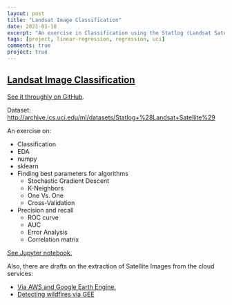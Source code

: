 ```yaml
---
layout: post
title: "Landsat Image Classification"
date: 2021-01-18
excerpt: "An exercise in Classification using the Statlog (Landsat Satellite) dataset."
tags: [project, linear-regression, regression, uci]
comments: true
project: true
---
```


## [Landsat Image Classification](https://github.com/pedroafleite/landsat)


[See it throughly on GitHub](https://github.com/pedroafleite/landsat).

Dataset: http://archive.ics.uci.edu/ml/datasets/Statlog+%28Landsat+Satellite%29

An exercise on:
- Classification
- EDA
- numpy
- sklearn
- Finding best parameters for algorithms
  - Stochastic Gradient Descent
  - K-Neighbors
  - One Vs. One
  - Cross-Validation
- Precision and recall
  - ROC curve
  - AUC
  - Error Analysis
  - Correlation matrix

[See Jupyter notebook.](https://github.com/pedroafleite/landsat/blob/main/landsat.ipynb)

Also, there are drafts on the extraction of Satellite Images from the cloud services:
- [Via AWS and Google Earth Engine.](https://github.com/pedroafleite/landsat/blob/main/landsat_aws_gee.ipynb)
- [Detecting wildfires via GEE](https://github.com/pedroafleite/landsat/blob/main/wildfire_gee.ipynb)
